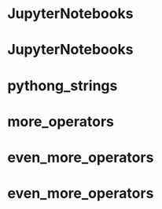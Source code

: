 # JupyterNotebooks
# JupyterNotebooks
# pythong_strings
# more_operators
# even_more_operators
# even_more_operators
